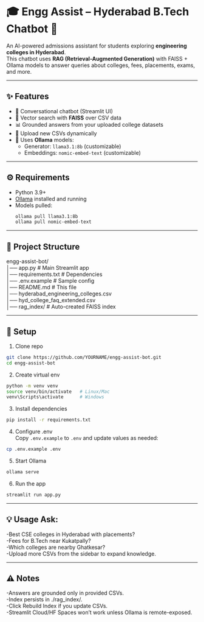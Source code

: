 # 🎓 Engg Assist – Hyderabad B.Tech Chatbot 🤖

An AI-powered admissions assistant for students exploring **engineering colleges in Hyderabad**.  
This chatbot uses **RAG (Retrieval-Augmented Generation)** with FAISS + Ollama models to answer queries about colleges, fees, placements, exams, and more.

---

## ✨ Features
- 💬 Conversational chatbot (Streamlit UI)
- 🔎 Vector search with **FAISS** over CSV data
- 📊 Grounded answers from your uploaded college datasets
- 📁 Upload new CSVs dynamically
- 🧠 Uses **Ollama** models:
  - Generator: `llama3.1:8b` (customizable)
  - Embeddings: `nomic-embed-text` (customizable)

---

## ⚙️ Requirements
- Python 3.9+
- [Ollama](https://ollama.com) installed and running
- Models pulled:
  ```bash
  ollama pull llama3.1:8b
  ollama pull nomic-embed-text

---  

## 📂 Project Structure

engg-assist-bot/  
│── app.py # Main Streamlit app  
│── requirements.txt # Dependencies  
│── .env.example # Sample config  
│── README.md # This file  
│── hyderabad_engineering_colleges.csv  
│── hyd_college_faq_extended.csv  
│── rag_index/ # Auto-created FAISS index  


---

## 🚀 Setup

1. Clone repo
```bash
git clone https://github.com/YOURNAME/engg-assist-bot.git
cd engg-assist-bot 
```
2. Create virtual env
```bash
python -m venv venv
source venv/bin/activate   # Linux/Mac
venv\Scripts\activate      # Windows
```
3. Install dependencies
```bash
pip install -r requirements.txt
```

4. Configure .env  
Copy `.env.example` to `.env` and update values as needed:
```bash
cp .env.example .env
```

5. Start Ollama
```bash
ollama serve
```

6. Run the app
```bash 
streamlit run app.py
```

---


## 💡 Usage Ask:

-Best CSE colleges in Hyderabad with placements?  
-Fees for B.Tech near Kukatpally?  
-Which colleges are nearby Ghatkesar?  
-Upload more CSVs from the sidebar to expand knowledge.  

---

## ⚠️ Notes
-Answers are grounded only in provided CSVs.  
-Index persists in ./rag_index/.  
-Click Rebuild Index if you update CSVs.  
-Streamlit Cloud/HF Spaces won’t work unless Ollama is remote-exposed.  

